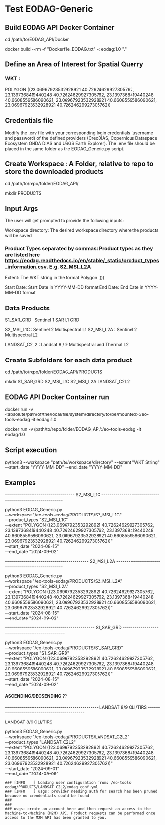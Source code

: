 # Test EODAG-Generic

## Build EODAG API Docker Container
cd /path/to/EODAG_API/Docker

docker build --rm -f "Dockerfile_EODAG.txt"  -t eodag:1.0 "."



## Define an Area of Interest for Spatial Querry
### WKT : 

POLYGON ((23.06967923532928921 40.72624629927305762, 23.1397368419440248 40.72624629927305762, 23.1397368419440248 40.6608559586090621, 23.06967923532928921 40.6608559586090621, 23.06967923532928921 40.72624629927305762))


## Credentials file
Modify the .env file with your corresponding login credentials (username and password) of the defined providers (CreoDIAS, Copernicus Dataspace Ecosystem ONDA DIAS and USGS Earth Explorer). The .env file should be placed in the same folder as the EODAG_Generic.py script.

## Create Workspace : A Folder, relative to repo to store the downloaded products

cd /path/to/repo/folder/EODAG_API/

mkdir PRODUCTS

## Input Args

The user will get prompted to provide the following inputs:

Workspace directory: The desired workspace directory where the products will be saved

### Product Types separated by commas: Product types as they are listed here https://eodag.readthedocs.io/en/stable/_static/product_types_information.csv. E.g. S2_MSI_L2A

Extent: The WKT string in the format Polygon (())

Start Date: Start Date in YYYY-MM-DD format
End Date: End Date in YYYY-MM-DD format


## Data Products

S1_SAR_GRD : Sentinel 1 SAR L1 GRD

S2_MSI_L1C : Sentinel 2 Multispectral L1
S2_MSI_L2A : Sentinel 2 Multispectral L2


LANDSAT_C2L2 : Landsat 8 / 9 Multispectral and Thermal L2

## Create Subfolders for each data product

cd /path/to/repo/folder/EODAG_API/PRODUCTS

mkdir S1_SAR_GRD S2_MSI_L1C S2_MSI_L2A LANDSAT_C2L2

## EODAG API Docker Container run

docker run -v <absolute/path/of/the/local/file/system/directory/to/be/mounted>:/eo-tools-eodag -it eodag:1.0

docker run -v /path/to/repo/folder/EODAG_API/:/eo-tools-eodag -it eodag:1.0

## Script execution

python3 <scriptName> --workspace "path/to/workspace/directory" --extent "WKT String" --start_date "YYYY-MM-DD" --end_date "YYYY-MM-DD"


## Examples


-----------------------------------   S2_MSI_L1C   ----------------------------------------------------------

python3 EODAG_Generic.py \
--workspace "/eo-tools-eodag/PRODUCTS/S2_MSI_L1C" \
--product_types "S2_MSI_L1C" \
--extent "POLYGON ((23.06967923532928921 40.72624629927305762, 23.1397368419440248 40.72624629927305762, 23.1397368419440248 40.6608559586090621, 23.06967923532928921 40.6608559586090621, 23.06967923532928921 40.72624629927305762))" \
--start_date "2024-08-15" \
--end_date "2024-09-02" 

------------------------------------------   S2_MSI_L2A   ---------------------------------------------------

python3 EODAG_Generic.py \
--workspace "/eo-tools-eodag/PRODUCTS/S2_MSI_L2A" \
--product_types "S2_MSI_L2A" \
--extent "POLYGON ((23.06967923532928921 40.72624629927305762, 23.1397368419440248 40.72624629927305762, 23.1397368419440248 40.6608559586090621, 23.06967923532928921 40.6608559586090621, 23.06967923532928921 40.72624629927305762))" \
--start_date "2024-08-15" \
--end_date "2024-09-02" 

---------------------------------------------   S1_SAR_GRD   ------------------------------------------------

python3 EODAG_Generic.py \
--workspace "/eo-tools-eodag/PRODUCTS/S1_SAR_GRD" \
--product_types "S1_SAR_GRD" \
--extent "POLYGON ((23.06967923532928921 40.72624629927305762, 23.1397368419440248 40.72624629927305762, 23.1397368419440248 40.6608559586090621, 23.06967923532928921 40.6608559586090621, 23.06967923532928921 40.72624629927305762))" \
--start_date "2024-08-15" \
--end_date "2024-09-02" 

 #### ASCENDING/DECSENDING ?? 

-----------------------------------------------   LANDSAT 8/9 OLI/TIRS   ----------------------------------------------


LANDSAT 8/9 OLI/TIRS

python3 EODAG_Generic.py \
--workspace "/eo-tools-eodag/PRODUCTS/LANDSAT_C2L2" \
--product_types "LANDSAT_C2L2" \
--extent "POLYGON ((23.06967923532928921 40.72624629927305762, 23.1397368419440248 40.72624629927305762, 23.1397368419440248 40.6608559586090621, 23.06967923532928921 40.6608559586090621, 23.06967923532928921 40.72624629927305762))" \
--start_date "2024-09-01" \
--end_date "2024-09-09"


	### [INFO    ] Loading user configuration from: /eo-tools-eodag/PRODUCTS/LANDSAT_C2L2/eodag_conf.yml
	### [INFO    ] usgs: provider needing auth for search has been pruned because no crendentials could be found
	### 
	### 
	### usgs: create an account here and then request an access to the Machine-to-Machine (M2M) API. Product requests can be performed once access to the M2M API has been granted to you.
	

